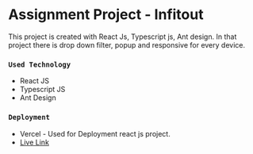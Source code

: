 # Assignment Project - Infitout

This project is created with React Js, Typescript js, Ant design.
In that project there is drop down filter, popup and responsive for every device.

### `Used Technology`
- React JS
- Typescript JS
- Ant Design

### `Deployment `
- Vercel - Used for Deployment react js project.
-  [Live Link](https://reacjs-infitout-assignment.vercel.app/)

